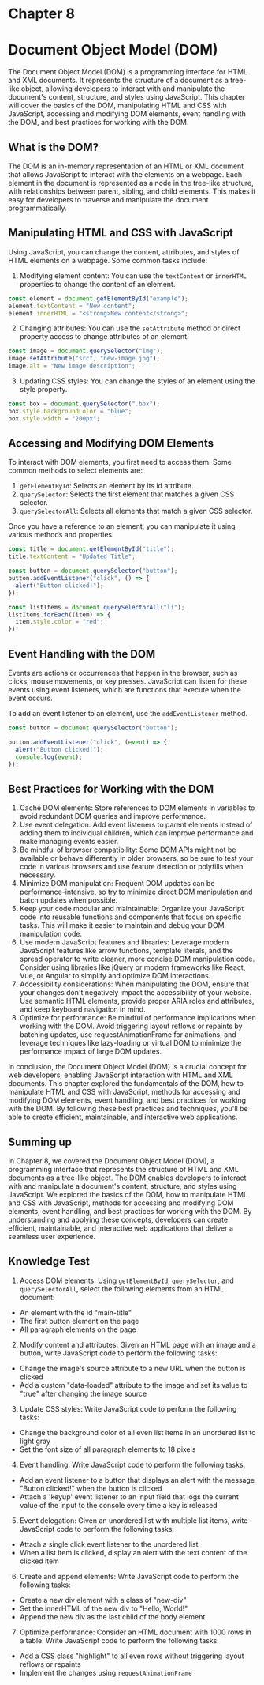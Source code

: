 # Chapter 8

# Document Object Model (DOM)

The Document Object Model (DOM) is a programming interface for HTML and XML documents. It represents the structure of a document as a tree-like object, allowing developers to interact with and manipulate the document's content, structure, and styles using JavaScript. This chapter will cover the basics of the DOM, manipulating HTML and CSS with JavaScript, accessing and modifying DOM elements, event handling with the DOM, and best practices for working with the DOM.

## What is the DOM?

The DOM is an in-memory representation of an HTML or XML document that allows JavaScript to interact with the elements on a webpage. Each element in the document is represented as a node in the tree-like structure, with relationships between parent, sibling, and child elements. This makes it easy for developers to traverse and manipulate the document programmatically.

## Manipulating HTML and CSS with JavaScript

Using JavaScript, you can change the content, attributes, and styles of HTML elements on a webpage. Some common tasks include:

1. Modifying element content: You can use the `textContent` or `innerHTML` properties to change the content of an element.

```javascript
const element = document.getElementById("example");
element.textContent = "New content";
element.innerHTML = "<strong>New content</strong>";
```

2. Changing attributes: You can use the `setAttribute` method or direct property access to change attributes of an element.

```javascript
const image = document.querySelector("img");
image.setAttribute("src", "new-image.jpg");
image.alt = "New image description";
```

3. Updating CSS styles: You can change the styles of an element using the style property.

```javascript
const box = document.querySelector(".box");
box.style.backgroundColor = "blue";
box.style.width = "200px";
```

## Accessing and Modifying DOM Elements

To interact with DOM elements, you first need to access them. Some common methods to select elements are:

1. `getElementById`: Selects an element by its id attribute.
2. `querySelector`: Selects the first element that matches a given CSS selector.
3. `querySelectorAll`: Selects all elements that match a given CSS selector.

Once you have a reference to an element, you can manipulate it using various methods and properties.

```javascript
const title = document.getElementById("title");
title.textContent = "Updated Title";

const button = document.querySelector("button");
button.addEventListener("click", () => {
  alert("Button clicked!");
});

const listItems = document.querySelectorAll("li");
listItems.forEach((item) => {
  item.style.color = "red";
});
```

## Event Handling with the DOM

Events are actions or occurrences that happen in the browser, such as clicks, mouse movements, or key presses. JavaScript can listen for these events using event listeners, which are functions that execute when the event occurs.

To add an event listener to an element, use the `addEventListener` method.

```javascript
const button = document.querySelector("button");

button.addEventListener("click", (event) => {
  alert("Button clicked!");
  console.log(event);
});
```

## Best Practices for Working with the DOM

1. Cache DOM elements: Store references to DOM elements in variables to avoid redundant DOM queries and improve performance.
2. Use event delegation: Add event listeners to parent elements instead of adding them to individual children, which can improve performance and make managing events easier.
3. Be mindful of browser compatibility: Some DOM APIs might not be available or behave differently in older browsers, so be sure to test your code in various browsers and use feature detection or polyfills when necessary.
4. Minimize DOM manipulation: Frequent DOM updates can be performance-intensive, so try to minimize direct DOM manipulation and batch updates when possible.
5. Keep your code modular and maintainable: Organize your JavaScript code into reusable functions and components that focus on specific tasks. This will make it easier to maintain and debug your DOM manipulation code.
6. Use modern JavaScript features and libraries: Leverage modern JavaScript features like arrow functions, template literals, and the spread operator to write cleaner, more concise DOM manipulation code. Consider using libraries like jQuery or modern frameworks like React, Vue, or Angular to simplify and optimize DOM interactions.
7. Accessibility considerations: When manipulating the DOM, ensure that your changes don't negatively impact the accessibility of your website. Use semantic HTML elements, provide proper ARIA roles and attributes, and keep keyboard navigation in mind.
8. Optimize for performance: Be mindful of performance implications when working with the DOM. Avoid triggering layout reflows or repaints by batching updates, use requestAnimationFrame for animations, and leverage techniques like lazy-loading or virtual DOM to minimize the performance impact of large DOM updates.

In conclusion, the Document Object Model (DOM) is a crucial concept for web developers, enabling JavaScript interaction with HTML and XML documents. This chapter explored the fundamentals of the DOM, how to manipulate HTML and CSS with JavaScript, methods for accessing and modifying DOM elements, event handling, and best practices for working with the DOM. By following these best practices and techniques, you'll be able to create efficient, maintainable, and interactive web applications.

## Summing up

In Chapter 8, we covered the Document Object Model (DOM), a programming interface that represents the structure of HTML and XML documents as a tree-like object. The DOM enables developers to interact with and manipulate a document's content, structure, and styles using JavaScript. We explored the basics of the DOM, how to manipulate HTML and CSS with JavaScript, methods for accessing and modifying DOM elements, event handling, and best practices for working with the DOM. By understanding and applying these concepts, developers can create efficient, maintainable, and interactive web applications that deliver a seamless user experience.

## Knowledge Test

1. Access DOM elements: Using `getElementById`, `querySelector`, and `querySelectorAll`, select the following elements from an HTML document:

- An element with the id "main-title"
- The first button element on the page
- All paragraph elements on the page

2. Modify content and attributes: Given an HTML page with an image and a button, write JavaScript code to perform the following tasks:

- Change the image's source attribute to a new URL when the button is clicked
- Add a custom "data-loaded" attribute to the image and set its value to "true" after changing the image source

3. Update CSS styles: Write JavaScript code to perform the following tasks:

- Change the background color of all even list items in an unordered list to light gray
- Set the font size of all paragraph elements to 18 pixels

4. Event handling: Write JavaScript code to perform the following tasks:

- Add an event listener to a button that displays an alert with the message "Button clicked!" when the button is clicked
- Attach a 'keyup' event listener to an input field that logs the current value of the input to the console every time a key is released

5. Event delegation: Given an unordered list with multiple list items, write JavaScript code to perform the following tasks:

- Attach a single click event listener to the unordered list
- When a list item is clicked, display an alert with the text content of the clicked item

6. Create and append elements: Write JavaScript code to perform the following tasks:

- Create a new div element with a class of "new-div"
- Set the innerHTML of the new div to "Hello, World!"
- Append the new div as the last child of the body element

7. Optimize performance: Consider an HTML document with 1000 rows in a table. Write JavaScript code to perform the following tasks:

- Add a CSS class "highlight" to all even rows without triggering layout reflows or repaints
- Implement the changes using `requestAnimationFrame`
